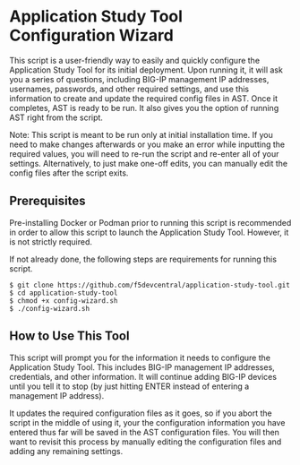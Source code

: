 # Application Study Tool Configuration Wizard

This script is a user-friendly way to easily and quickly configure the Application Study Tool for its initial deployment.
Upon running it, it will ask you a series of questions, including BIG-IP management IP addresses, usernames, passwords,
and other required settings, and use this information to create and update the required config files in AST.
Once it completes, AST is ready to be run. It also gives you the option of running AST right from the script.

Note: This script is meant to be run only at initial installation time.
If you need to make changes afterwards or you make an error while inputting the required values,
you will need to re-run the script and re-enter all of your settings.
Alternatively, to just make one-off edits, you can manually edit the config files after the script exits.

## Prerequisites
Pre-installing Docker or Podman prior to running this script is recommended
in order to allow this script to launch the Application Study Tool. However, it is not strictly required.

If not already done, the following steps are requirements for running this script.
```
$ git clone https://github.com/f5devcentral/application-study-tool.git
$ cd application-study-tool
$ chmod +x config-wizard.sh
$ ./config-wizard.sh
```

## How to Use This Tool
This script will prompt you for the information it needs to configure the Application Study Tool.
This includes BIG-IP management IP addresses, credentials, and other information. It will continue adding BIG-IP devices
until you tell it to stop (by just hitting ENTER instead of entering a management IP address).

It updates the required configuration files as it goes, so if you abort the script in the middle of using it,
your the configuration information you have entered thus far will be saved in the AST configuration files. You will then
want to revisit this process by manually editing the configuration files and adding any remaining settings.
